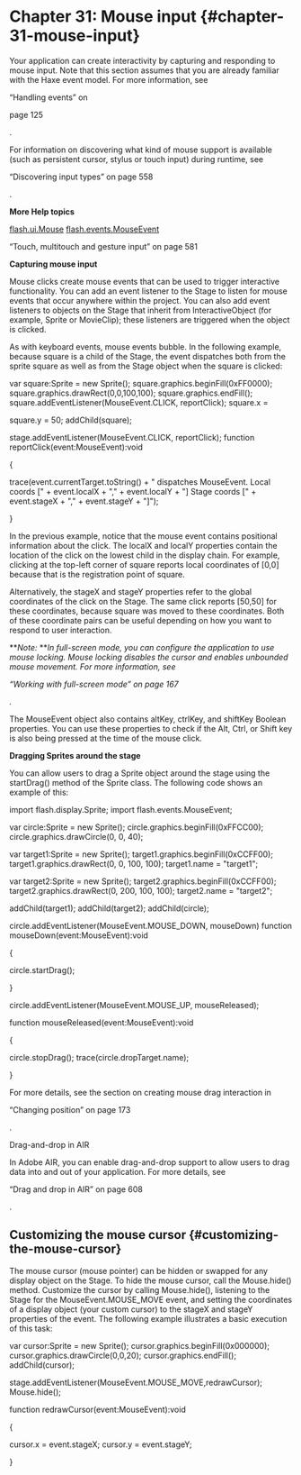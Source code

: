 # Chapter 31: Mouse input {#chapter-31-mouse-input}

Your application can create interactivity by capturing and responding to mouse input. Note that this section assumes that you are already familiar with the Haxe event model. For more information, see

“Handling events” on

page 125

.

For information on discovering what kind of mouse support is available (such as persistent cursor, stylus or touch input) during runtime, see

“Discovering input types” on page 558

.

**More Help topics**

[flash.ui.Mouse](http://help.adobe.com/en_US/FlashPlatform/reference/Haxe/3/flash/ui/Mouse.html) [flash.events.MouseEvent](http://help.adobe.com/en_US/FlashPlatform/reference/Haxe/3/flash/events/MouseEvent.html)

“Touch, multitouch and gesture input” on page 581

**Capturing mouse input**

Mouse clicks create mouse events that can be used to trigger interactive functionality. You can add an event listener to the Stage to listen for mouse events that occur anywhere within the project. You can also add event listeners to objects on the Stage that inherit from InteractiveObject (for example, Sprite or MovieClip); these listeners are triggered when the object is clicked.

As with keyboard events, mouse events bubble. In the following example, because square is a child of the Stage, the event dispatches both from the sprite square as well as from the Stage object when the square is clicked:

var square:Sprite = new Sprite(); square.graphics.beginFill(0xFF0000); square.graphics.drawRect(0,0,100,100); square.graphics.endFill(); square.addEventListener(MouseEvent.CLICK, reportClick); square.x =

square.y = 50; addChild(square);

stage.addEventListener(MouseEvent.CLICK, reportClick); function reportClick(event:MouseEvent):void

{

trace(event.currentTarget.toString() + &quot; dispatches MouseEvent. Local coords [&quot; + event.localX + &quot;,&quot; + event.localY + &quot;] Stage coords [&quot; + event.stageX + &quot;,&quot; + event.stageY + &quot;]&quot;);

}

In the previous example, notice that the mouse event contains positional information about the click. The localX and localY properties contain the location of the click on the lowest child in the display chain. For example, clicking at the top-left corner of square reports local coordinates of [0,0] because that is the registration point of square.

Alternatively, the stageX and stageY properties refer to the global coordinates of the click on the Stage. The same click reports [50,50] for these coordinates, because square was moved to these coordinates. Both of these coordinate pairs can be useful depending on how you want to respond to user interaction.

**_Note:_ **_In full-screen mode, you can configure the application to use mouse locking. Mouse locking disables the cursor and enables unbounded mouse movement. For more information, see_

_“Working with full-screen mode” on page 167_

_._

The MouseEvent object also contains altKey, ctrlKey, and shiftKey Boolean properties. You can use these properties to check if the Alt, Ctrl, or Shift key is also being pressed at the time of the mouse click.

**Dragging Sprites around the stage**

You can allow users to drag a Sprite object around the stage using the startDrag() method of the Sprite class. The following code shows an example of this:

import flash.display.Sprite; import flash.events.MouseEvent;

var circle:Sprite = new Sprite(); circle.graphics.beginFill(0xFFCC00); circle.graphics.drawCircle(0, 0, 40);

var target1:Sprite = new Sprite(); target1.graphics.beginFill(0xCCFF00); target1.graphics.drawRect(0, 0, 100, 100); target1.name = &quot;target1&quot;;

var target2:Sprite = new Sprite(); target2.graphics.beginFill(0xCCFF00); target2.graphics.drawRect(0, 200, 100, 100); target2.name = &quot;target2&quot;;

addChild(target1); addChild(target2); addChild(circle);

circle.addEventListener(MouseEvent.MOUSE_DOWN, mouseDown) function mouseDown(event:MouseEvent):void

{

circle.startDrag();

}

circle.addEventListener(MouseEvent.MOUSE_UP, mouseReleased);

function mouseReleased(event:MouseEvent):void

{

circle.stopDrag(); trace(circle.dropTarget.name);

}

For more details, see the section on creating mouse drag interaction in

“Changing position” on page 173

.

Drag-and-drop in AIR

In Adobe AIR, you can enable drag-and-drop support to allow users to drag data into and out of your application. For more details, see

“Drag and drop in AIR” on page 608

.

## Customizing the mouse cursor {#customizing-the-mouse-cursor}

The mouse cursor (mouse pointer) can be hidden or swapped for any display object on the Stage. To hide the mouse cursor, call the Mouse.hide() method. Customize the cursor by calling Mouse.hide(), listening to the Stage for the MouseEvent.MOUSE_MOVE event, and setting the coordinates of a display object (your custom cursor) to the stageX and stageY properties of the event. The following example illustrates a basic execution of this task:

var cursor:Sprite = new Sprite(); cursor.graphics.beginFill(0x000000); cursor.graphics.drawCircle(0,0,20); cursor.graphics.endFill(); addChild(cursor);

stage.addEventListener(MouseEvent.MOUSE_MOVE,redrawCursor); Mouse.hide();

function redrawCursor(event:MouseEvent):void

{

cursor.x = event.stageX; cursor.y = event.stageY;

}